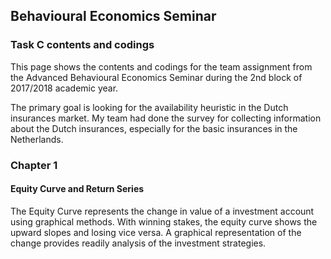 
## Behavioural Economics Seminar
### Task C contents and codings
This page shows the contents and codings for the team assignment from the Advanced Behavioural Economics Seminar during the 2nd block of 2017/2018 academic year.

The primary goal is looking for the availability heuristic in the Dutch insurances market. My team had done the survey for collecting information about the Dutch insurances, especially for the basic insurances in the Netherlands.

### Chapter 1

#### Equity Curve and Return Series

The Equity Curve represents the change in value of a investment account using graphical methods. With winning stakes, the equity curve shows the upward slopes and losing vice versa. A graphical representation of the change provides readily analysis of the investment strategies.

